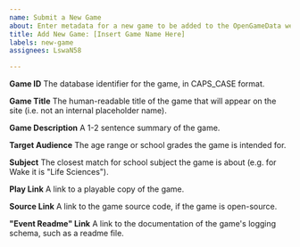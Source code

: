 ```yaml
---
name: Submit a New Game
about: Enter metadata for a new game to be added to the OpenGameData website.
title: Add New Game: [Insert Game Name Here]
labels: new-game
assignees: LswaN58

---
```


**Game ID**
The database identifier for the game, in CAPS_CASE format.

**Game Title**
The human-readable title of the game that will appear on the site (i.e. not an internal placeholder name).

**Game Description**
A 1-2 sentence summary of the game.

**Target Audience**
The age range or school grades the game is intended for.

**Subject**
The closest match for school subject the game is about (e.g. for Wake it is "Life Sciences").

**Play Link**
A link to a playable copy of the game.

**Source Link**
A link to the game source code, if the game is open-source.

**"Event Readme" Link**
A link to the documentation of the game's logging schema, such as a readme file.
